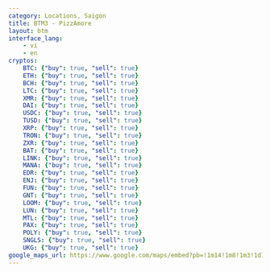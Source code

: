 ```yaml
---
category: Locations, Saigon
title: BTM3 - PizzAmore
layout: btm
interface_lang:
    - vi
    - en
cryptos:
    BTC: {"buy": true, "sell": true}
    ETH: {"buy": true, "sell": true}
    BCH: {"buy": true, "sell": true}
    LTC: {"buy": true, "sell": true}
    XMR: {"buy": true, "sell": true}
    DAI: {"buy": true, "sell": true}
    USDC: {"buy": true, "sell": true}
    TUSD: {"buy": true, "sell": true}
    XRP: {"buy": true, "sell": true}
    TRON: {"buy": true, "sell": true}
    ZXR: {"buy": true, "sell": true}
    BAT: {"buy": true, "sell": true}
    LINK: {"buy": true, "sell": true}
    MANA: {"buy": true, "sell": true}
    EDR: {"buy": true, "sell": true}
    ENJ: {"buy": true, "sell": true}
    FUN: {"buy": true, "sell": true}
    GNT: {"buy": true, "sell": true}
    LOOM: {"buy": true, "sell": true}
    LUN: {"buy": true, "sell": true}
    MTL: {"buy": true, "sell": true}
    PAX: {"buy": true, "sell": true}
    POLY: {"buy": true, "sell": true}
    SNGLS: {"buy": true, "sell": true}
    UKG: {"buy": true, "sell": true}
google_maps_url: https://www.google.com/maps/embed?pb=!1m14!1m8!1m3!1d15676.162626848403!2d106.7300761!3d10.8081981!3m2!1i1024!2i768!4f13.1!3m3!1m2!1s0x0%3A0xee7077ea8228b5f7!2sPizzAmore!5e0!3m2!1sen!2sde!4v1583490784906!5m2!1sen!2sde
---
```

